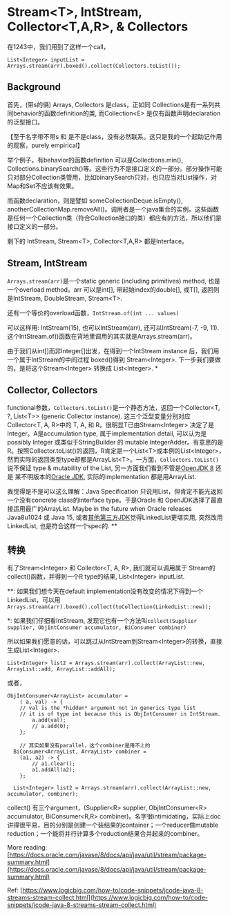 # Stream&lt;T&gt;, IntStream, Collector&lt;T,A,R&gt;, & Collectors

在1243中，我们用到了这样一个call，

```text
List<Integer> inputList = Arrays.stream(arr).boxed().collect(Collectors.toList());
```

## Background

首先，\(带s的俩\) Arrays, Collectors 是class，正如同 Collections是有一系列共同behavior的函数definition的类, 而Collection&lt;E&gt; 是仅有函数声明declaration的泛型接口。 

【至于名字带不带s 和 是不是class，没有必然联系。这只是我的一个起助记作用的观察，purely empirical】

举个例子，有behavior的函数definition 可以是Collections.min\(\), Collections.binarySearch\(\)等。这些行为不是接口定义的一部分。部分操作可能只对部分Collection类管用，比如binarySearch只对，也只应当对List操作，对Map和Set不应该有效果。

而函数declaration，则是譬如 someCollectionDeque.isEmpty\(\), anotherCollectionMap.removeAll\(\)。调用者是一个java集合的实例。这些函数是任何一个Collection类（符合Collection接口的类）都应有的方法，所以他们是接口定义的一部分。

剩下的 IntStream, Stream&lt;T&gt;, Collector&lt;T,A,R&gt; 都是Interface。

## Stream, IntStream

`Arrays.stream(arr)`是一个static generic \(including primitives\) method, 也是一个overload method。arr 可以是int\[\], 带起始index的double\[\], 或T\[\], 返回则是IntStream, DoubleStream, Stream&lt;T&gt;. 

还有一个等价的overload函数，`IntStream.of(int ... values)`

可以这样用: IntStream\(15\), 也可以IntStream\(arr\), 还可以IntStream\(-7, -9, 11\). 这个IntStream.of\(\)函数在背地里调用的其实就是Arrays.stream\(arr\)。



由于我们从int\[\]而非Integer\[\]出发，在得到一个IntStream instance 后，我们用一个属于IntStream的中间过程 boxed\(\)得到 Stream&lt;Integer&gt;. 下一步我们要做的，是将这个Stream&lt;Integer&gt; 转换成 List&lt;Integer&gt;. \*

## Collector, Collectors

functional参数，`Collectors.toList()`是一个静态方法，返回一个Collector&lt;T, ?, List&lt;T&gt;&gt; \(generic Collector instance\). 这三个泛型变量分别对应Collector&lt;T, A, R&gt;中的 T, A, 和 R。很明显T已由Stream&lt;Integer&gt; 决定了是Integer。A是accumulation type, 属于implementation detail, 可以认为是 possibly Integer 或类似于StringBuilder 的 mutable IntegerAdder。有意思的是R。按照Collector.toList\(\)的返回，R肯定是一个List&lt;T&gt;或本例的List&lt;Integer&gt;，然而实际的返回类型type却都是ArrayList&lt;T&gt;。一方面，`Collectors.toList()` 说不保证 type & mutability of the List, 另一方面我们看到不管是[OpenJDK 8](http://hg.openjdk.java.net/jdk8/jdk8/jdk/file/687fd7c7986d/src/share/classes/java/util/stream/Collectors.java#l228) 还是 某不明版本的[Oracle JDK](https://stackoverflow.com/questions/58688172/how-to-understand-this-java-8-stream-collect-method/58688410?noredirect=1#comment103691420_58688410), 实际的implementation 都是用ArrayList. 

我觉得是不是可以这么理解：Java Specification 只说用List，但肯定不能光返回一个没有concrete class的interface type。于是Oracle 和 OpenJDK选择了最直接运用最广的ArrayList. Maybe in the future when Oracle releases Java8u1024 或 Java 15, 或者[其他第三方JDK](https://alternativeto.net/software/zulu-certified-openjdk/)觉得LinkedList更堪实用, 突然改用LinkedList, 也是符合这样一个spec的. \*\*

## 转换

有了Stream&lt;Integer&gt; 和 Collector&lt;T, A, R&gt;, 我们就可以调用属于 Stream的collect\(\)函数，并得到一个R type的结果, List&lt;Integer&gt; inputList. 

\*\*: 如果我们想今天在default implementation没有改变的情况下得到一个LinkedList，可以用 `Arrays.stream(arr).boxed().collect(toCollection(LinkedList::new));`



\*: 如果我们仔细看IntStream, 发现它也有一个方法叫`collect(Supplier supplier, ObjIntConsumer accumulator, BiConsumer combiner)`

所以如果我们愿意的话，可以跳过从IntStream到Stream&lt;Integer&gt;的转换，直接生成List&lt;Integer&gt;. 

```
List<Integer> list2 = Arrays.stream(arr).collect(ArrayList::new, ArrayList::add, ArrayList::addAll);
```

或者，

```text
ObjIntConsumer<ArrayList> accumulator =
    ( a, val) -> {
    // val is the *hidden* argument not in generics type list
    // it is of type int because this is ObjIntConsumer in IntStream.
        a.add(val);
        // a.add(0);
    };
    
    // 其实如果没有parallel，这个combiner是用不上的
  BiConsumer<ArrayList, ArrayList> combiner =
    (a1, a2) -> {
        // a1.clear();
        a1.addAll(a2);
    };
  
  List<Integer> list2 = Arrays.stream(arr).collect(ArrayList::new, accumulator, combiner);
```

collect\(\) 有三个argument，\(Supplier&lt;R&gt; supplier, ObjIntConsumer&lt;R&gt; accumulator, BiConsumer&lt;R,R&gt; combiner\)。名字很intimidating，实际上doc讲得很平易，目的分别是创建一个装结果的container；一个reducer做mutable reduction；一个能将并行计算多个reduction结果合并起来的combiner。



More reading: [https://docs.oracle.com/javase/8/docs/api/java/util/stream/package-summary.html](https://docs.oracle.com/javase/8/docs/api/java/util/stream/package-summary.html)

Ref: [https://www.logicbig.com/how-to/code-snippets/jcode-java-8-streams-stream-collect.html](https://www.logicbig.com/how-to/code-snippets/jcode-java-8-streams-stream-collect.html)

